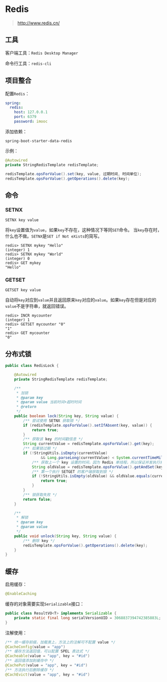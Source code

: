 # Redis

> http://www.redis.cn/

## 工具

客户端工具：`Redis Desktop Manager`

命令行工具：`redis-cli`

## 项目整合

配置`Redis`：

```yml
spring:
  redis:
    host: 127.0.0.1
    port: 6379
    password: imooc
```

添加依赖：

`spring-boot-starter-data-redis`

示例：

```java
@Autowired
private StringRedisTemplate redisTemplate;

redisTemplate.opsForValue().set(key, value, 过期时间, 时间单位);
redisTemplate.opsForValue().getOperations().delete(key);
```

## 命令

### SETNX

```shell
SETNX key value
```

将`key`设置值为`value`，如果`key`不存在，这种情况下等同`SET`命令。 当`key`存在时，什么也不做。`SETNX`是`SET if Not eXists`的简写。

```shell
redis> SETNX mykey "Hello"
(integer) 1
redis> SETNX mykey "World"
(integer) 0
redis> GET mykey
"Hello"
```

### GETSET

```shell
GETSET key value
```

自动将`key`对应到`value`并且返回原来`key`对应的`value`。如果`key`存在但是对应的`value`不是字符串，就返回错误。

```shell
redis> INCR mycounter
(integer) 1
redis> GETSET mycounter "0"
"1"
redis> GET mycounter
"0"
```

## 分布式锁

```java
public class RedisLock {

    @Autowired
    private StringRedisTemplate redisTemplate;

    /**
     * 加锁
     * @param key
     * @param value 当前时间+超时时间
     * @return
     */
    public boolean lock(String key, String value) {
        /** 尝试使用 SETNX 获取锁 */
        if (redisTemplate.opsForValue().setIfAbsent(key, value)) {
            return true;
        }
        /** 获取该 key 的时间戳信息 */
        String currentValue = redisTemplate.opsForValue().get(key);
        /** 如果锁过期 */
        if (!StringUtils.isEmpty(currentValue)
                && Long.parseLong(currentValue) < System.currentTimeMillis()) {
            /** 获取上一个 key 设置的时间，因为 Redis 单线程，所以保证并发执行肯定有先后顺序 */
            String oldValue = redisTemplate.opsForValue().getAndSet(key, value);
            /** 第一个执行 SETGET 的客户端获取到锁 */
            if (!StringUtils.isEmpty(oldValue) && oldValue.equals(currentValue)) {
                return true;
            }
        }
        /** 锁获取失败 */
        return false;
    }

    /**
     * 解锁
     * @param key
     * @param value
     */
    public void unlock(String key, String value) {
        /** 删除 key */
        redisTemplate.opsForValue().getOperations().delete(key);
    }
}
```

## 缓存

启用缓存：

```java
@EnableCaching
```

缓存的对象需要实现`Serializable`接口：

```java
public class ResultVO<T> implements Serializable {
    private static final long serialVersionUID = 3068837394742385883L;
}
```

注解使用：

```java
/** 统一缓存前缀，加载类上，方法上的注解可不配置 value */
@CacheConfig(value = "app")
/** 缓存方法返回值，可以配置 SPEL 表达式 */
@Cacheable(value = "app", key = "#id")
/** 返回值添加到缓存中 */
@CachePut(value = "app", key = "#id")
/** 方法执行后删除缓存 */
@CachEvict(value = "app", key = "#id")
```